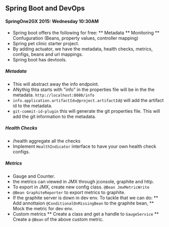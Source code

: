 ## Spring Boot and DevOps

#### SpringOne2GX 2015: Wednesday 10:30AM

* Spring boot offers the following for free:
** Metadata
** Monitoring
** Confuguration (Beans, property values, controller mapping)
* Spring pet clinic starter project.
* By adding actuator, we have the metadata, health checks, metrics, configs, beans and url mappings.
* Spring boot has devtools.

##### Metadata
* This will abstract away the info endpoint.
* ANythig thta starts with "info" in the properties file will be in the the metadata. `http://localhost:8080/info`
* `info.application.artifactId=@project.artifactId@` will add the artifact id to the metadata.
* `git-commit-id-plugin` this will generate the git properties file. This will add the git information to the metadata.

##### Health Checks
* /health aggregate all the checks
* Implement `HealthIndicator` interface to have your own health check configs.

##### Metrics
* Gauge and Counter.
* the metrics can viewed in JMX through jconsole, graphite and http.
* To export in JMX, create new config class. `@Bean JmxMetricWrite`
* `@Bean GraphiteReporter` to export metrics to graphite.
* If the graphite server is down in dev env. To tackle that we can do:
** Add annottaion `@ConditionalOnMissingBean` to the graphite bean,
** Mock the metric for dev env.
* Custom metrics
** Create a class and get a handle to `GaugeService`
** Create a `@Bean` of the above custom metric.
